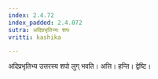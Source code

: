 ```yaml
---
index: 2.4.72
index_padded: 2.4.072
sutra: अदिप्रभृतिभ्यः शपः
vritti: kashika

---
```

अदिप्रभृतिभ्य उत्तरस्य शपो लुग् भवति। अत्ति। हन्ति। द्वेष्टि।